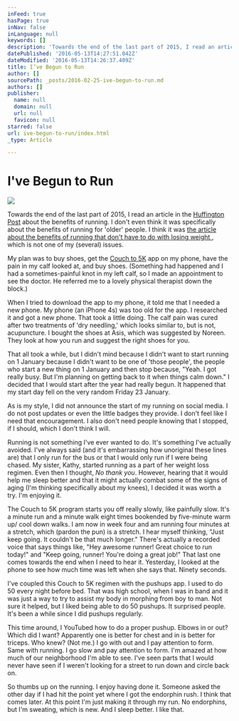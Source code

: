 ```yaml
---
inFeed: true
hasPage: true
inNav: false
inLanguage: null
keywords: []
description: 'Towards the end of the last part of 2015, I read an article in the Huffington Post about the benefits of running. I don’t even think it was specifically about the benefits of running for ‘older’ people. I think it was the article about the benefits of running that don’t have to do with losing weight , which is not one of my (several) issues.'
datePublished: '2016-05-13T14:27:51.042Z'
dateModified: '2016-05-13T14:26:37.409Z'
title: I’ve Begun to Run
author: []
sourcePath: _posts/2016-02-25-ive-begun-to-run.md
authors: []
publisher:
  name: null
  domain: null
  url: null
  favicon: null
starred: false
url: ive-begun-to-run/index.html
_type: Article

---
```

# I've Begun to Run
![](https://the-grid-user-content.s3-us-west-2.amazonaws.com/ac77ae4d-62b8-4f96-b3ae-95e1239814ec.jpg)

Towards the end of the last part of 2015, I read an article in the [Huffington Post][0] about the benefits of running. I don't even think it was specifically about the benefits of running for 'older' people. I think it was [the article about the benefits of running that don't have to do with losing weight ][1], which is not one of my (several) issues.

My plan was to buy shoes, get the [Couch to 5K][2] app on my phone, have the pain in my calf looked at, and buy shoes. (Something had happened and I had a sometimes-painful knot in my left calf, so I made an appointment to see the doctor. He referred me to a lovely physical therapist down the block.) 

When I tried to download the app to my phone, it told me that I needed a new phone. My phone (an iPhone 4s) was too old for the app. I researched it and got a new phone. That took a little doing. The calf pain was cured after two treatments of 'dry needling,' which looks similar to, but is not, acupuncture. I bought the shoes at Asis, which was suggested by Noreen. They look at how you run and suggest the right shoes for you. 

That all took a while, but I didn't mind because I didn't want to start running on 1 January because I didn't want to be one of 'those people', the people who start a new thing on 1 January and then stop because, "Yeah. I got really busy. But I'm planning on getting back to it when things calm down." I decided that I would start after the year had really begun. It happened that my start day fell on the very random Friday 23 January. 

As is my style, I did not announce the start of my running on social media. I do not post updates or even the little badges they provide. I don't feel like I need that encouragement. I also don't need people knowing that I stopped, if I should, which I don't think I will.

Running is not something I've ever wanted to do. It's something I've actually avoided. I've always said (and it's embarrassing how unoriginal these lines are) that I only run for the bus or that I would only run if I were being chased. My sister, Kathy, started running as a part of her weight loss regimen. Even then I thought, _No thank you_. However, hearing that it would help me sleep better and that it might actually combat some of the signs of aging (I'm thinking specifically about my knees), I decided it was worth a try. I'm enjoying it.

The Couch to 5K program starts you off really slowly, like painfully slow. It's a minute run and a minute walk eight times bookended by five-minute warm up/ cool down walks. I am now in week four and am running four minutes at a stretch, which (pardon the pun) is a stretch. I hear myself thinking, "Just keep going. It couldn't be that much longer." There's actually a recorded voice that says things like, "Hey awesome runner! Great choice to run today!" and "Keep going, runner! You're doing a great job!" That last one comes towards the end when I need to hear it. Yesterday, I looked at the phone to see how much time was left when she says that. Ninety seconds.

I've coupled this Couch to 5K regimen with the pushups app. I used to do 50 every night before bed. That was high school, when I was in band and it was just a way to try to assist my body in morphing from boy to man. Not sure it helped, but I liked being able to do 50 pushups. It surprised people. It's been a while since I did pushups regularly.

This time around, I YouTubed how to do a proper pushup. Elbows in or out? Which did I want? Apparently one is better for chest and in is better for triceps. Who knew? (Not me.) I go with out and I pay attention to form. Same with running. I go slow and pay attention to form. I'm amazed at how much of our neighborhood I'm able to see. I've seen parts that I would never have seen if I weren't looking for a street to run down and circle back on.

So thumbs up on the running. I enjoy having done it. Someone asked the other day if I had hit the point yet where I got the endorphin rush. I think that comes later. At this point I'm just making it through my run. No endorphins, but I'm sweating, which is new. And I sleep better. I like that.

[0]: huffingtonpost.com
[1]: http://www.huffingtonpost.com/entry/reasons-to-run-besides-losing-weight_us_560ad660e4b0768126ff5eed
[2]: http://www.c25k.com/
